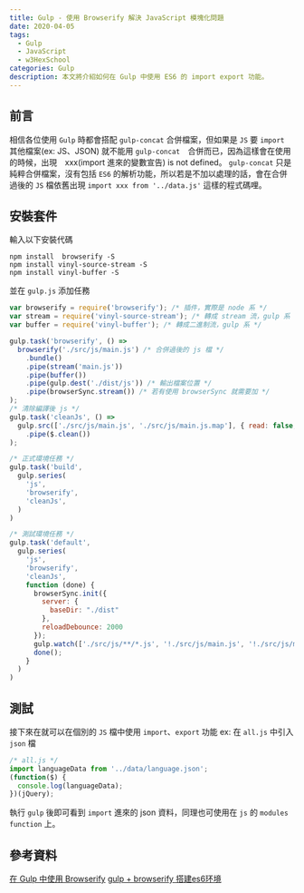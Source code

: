```yaml
---
title: Gulp - 使用 Browserify 解決 JavaScript 模塊化問題
date: 2020-04-05
tags: 
  - Gulp
  - JavaScript
  - w3HexSchool
categories: Gulp
description: 本文將介紹如何在 Gulp 中使用 ES6 的 import export 功能。
---
```

## 前言
相信各位使用 `Gulp` 時都會搭配 `gulp-concat` 合併檔案，但如果是 `JS` 要 `import` 其他檔案(ex: JS、JSON) 就不能用 `gulp-concat`　合併而已，因為這樣會在使用的時候，出現　xxx(import 進來的變數宣告) is not defined。
`gulp-concat` 只是純粹合併檔案，沒有包括 `ES6` 的解析功能，所以若是不加以處理的話，會在合併過後的 `JS` 檔依舊出現 `import xxx from '../data.js'` 這樣的程式碼哩。

## 安裝套件
輸入以下安裝代碼
```
npm install  browserify -S
npm install vinyl-source-stream -S
npm install vinyl-buffer -S
```
並在 `gulp.js` 添加任務
``` JavaScript
var browserify = require('browserify'); /* 插件，實際是 node 系 */
var stream = require('vinyl-source-stream'); /* 轉成 stream 流，gulp 系 */
var buffer = require('vinyl-buffer'); /* 轉成二進制流，gulp 系 */

gulp.task('browserify', () => 
  browserify('./src/js/main.js') /* 合併過後的 js 檔 */
    .bundle()
    .pipe(stream('main.js'))
    .pipe(buffer())
    .pipe(gulp.dest('./dist/js')) /* 輸出檔案位置 */
    .pipe(browserSync.stream()) /* 若有使用 browserSync 就需要加 */
);
/* 清除編譯後 js */
gulp.task('cleanJs', () =>
  gulp.src(['./src/js/main.js', './src/js/main.js.map'], { read: false, allowEmpty: true })
    .pipe($.clean())
);

/* 正式環境任務 */
gulp.task('build',
  gulp.series(
    'js',
    'browserify',
    'cleanJs',
  )
)

/* 測試環境任務 */
gulp.task('default',
  gulp.series(
    'js',
    'browserify',
    'cleanJs',
    function (done) {
      browserSync.init({
        server: {
          baseDir: "./dist"
        },
        reloadDebounce: 2000
      });
      gulp.watch(['./src/js/**/*.js', '!./src/js/main.js', '!./src/js/main.js.map'], gulp.series('js', 'browserify', 'cleanJs'));
      done();
    }
  )
)
```

## 測試
接下來在就可以在個別的 `JS` 檔中使用 `import`、`export` 功能
ex: 在 `all.js` 中引入 `json` 檔
``` JavaScript
/* all.js */
import languageData from '../data/language.json';
(function($) {
  console.log(languageData);
})(jQuery);
```
執行 `gulp` 後即可看到 `import` 進來的 json 資料，同理也可使用在 `js` 的 `modules function` 上。

## 參考資料
[在 Gulp 中使用 Browserify](https://csspod.com/using-browserify-with-gulp/)
[gulp + browserify 搭建es6环境](https://www.jianshu.com/p/34d9782f9cd6)


